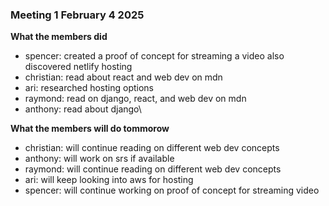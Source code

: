 ### Meeting 1 February 4 2025
**What the members did**
- spencer: created a proof of concept for streaming a video also discovered netlify hosting
- christian: read about react and web dev on mdn
- ari: researched hosting options
- raymond: read on django, react, and web dev on mdn
- anthony: read about django\

**What the members will do tommorow**
- christian: will continue reading on different web dev concepts
- anthony: will work on srs if available
- raymond: will continue reading on different web dev concepts
- ari: will keep looking into aws for hosting
- spencer: will continue working on proof of concept for streaming video
